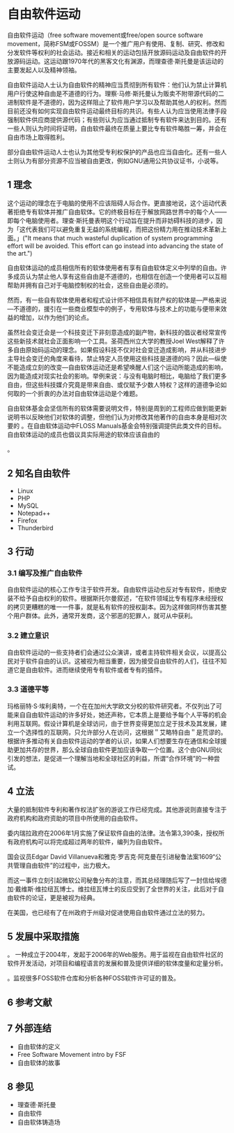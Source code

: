 # 自由软件运动



自由软件运动（free software movement或free/open source software movement，简称FSM或FOSSM）是一个推广用户有使用、复制、研究、修改和分发软件等权利的社会运动。接近和相关的运动包括开放源码运动及自由软件的开放源码运动。这运动跟1970年代的黑客文化有渊源，而理查德·斯托曼是该运动的主要发起人以及精神领袖。

自由软件运动人士认为自由软件的精神应当贯彻到所有软件：他们认为禁止计算机用户行使这种自由是不道德的行为。理察·马修·斯托曼认为贩卖不附带源代码的二进制软件是不道德的，因为这样阻止了软件用户学习以及帮助其他人的权利。然而目前还没有如何实现自由软件运动最终目标的共识。有些人认为应当使用法律手段强制软件供应商提供源代码；有些则认为应当通过抵制专有软件来达到目的。还有一些人则认为时间将证明，自由软件最终在质量上要比专有软件略胜一筹，并会在自由市场上取得胜利。

部分自由软件运动人士也认为其他受专利权保护的产品也应当自由化。还有一些人士则认为有部分资源不应当被自由更改，例如GNU通用公共协议证书，小说等。



## 1 理念

这个运动的理念在于电脑的使用不应该阻碍人际合作。更直接地说，这个运动代表著拒绝专有软体并推广自由软体。它的终极目标在于解放网路世界中的每个人——即每个电脑使用者。理查·斯托曼表明这个行动旨在提升而非妨碍科技的进步，因为「这代表我们可以避免重复无益的系统编程，而把这份精力用在推动技术革新上面。」("It means that much wasteful duplication of system programming effort will be avoided. This effort can go instead into advancing the state of the art.")

自由软体运动的成员相信所有的软体使用者有享有自由软体定义中列举的自由。许多成员认为禁止他人享有这些自由是不道德的，也相信在创造一个使用者可以互相帮助并拥有自己对于电脑控制权的社会，这些自由是必须的。

然而，有一些自有软体使用者和程式设计师不相信具有财产权的软体是—严格来说—不道德的，援引在一些商业模型中的例子，专用软体与技术上的功能与便带来效益的增加，以作为他们的论点。

虽然社会变迁会是一个科技变迁下非刻意造成的副产物，新科技的倡议者经常宣传这些新技术就社会正面影响一个工具。圣荷西州立大学的教授Joel West解释了许多自由原始码运动的理念。如果假设科技不仅对社会变迁造成影响，并从科技进步主导社会变迁的角度来看待，禁止特定人员使用这些科技是道德的吗？因此—纵使不能造成立刻的改变—自由软体运动还是希望唤醒人们这个运动所能造成的影响，因为能造成对现实社会的影响。举例来说：与没有电脑时相比，电脑给了我们更多自由，但这些科技媒介究竟是带来自由、或仅赋予少数人特权？这样的道德争论如何取的一个折衷的办法对自由软体运动是个难题。

自由软体基金会坚信所有的软体需要说明文件，特别是周到的工程师应做到能更新说明书以反映他们对软体的调整，但他们认为对修改其他著作的自由本身是相对次要的 。在自由软体运动中FLOSS Manuals基金会特别强调提供此类文件的目标。自由软体运动的成员也倡议具实际用途的软体应该自由的

。



## 2 知名自由软件

* Linux
* PHP
* MySQL
* Notepad++
* Firefox
* Thunderbird



## 3 行动



### 3.1 编写及推广自由软件

自由软件运动的核心工作专注于软件开发。自由软件运动也反对专有软件，拒绝安装不给予自由权利的软件。根据斯托尔曼叙述，“在软件领域比专有程序未经授权的拷贝更糟糕的唯一一件事，就是私有软件的授权副本。因为这样做同样伤害其整个用户群体。此外，通常开发商，这个邪恶的犯罪人，就可从中获利。



### 3.2 建立意识

自由软件运动的一些支持者们会通过公众演讲，或者主持软件相关会议，以提高公民对于软件自由的认识。这被视为相当重要，因为接受自由软件的人们，往往不知道它是自由软件。进而继续使用专有软件或者专有的插件。



### 3.3 道德平等

玛格丽特·S·埃利奥特，一个在在加州大学欧文分校的软件研究者。不仅列出了可能来自自由软件运动的许多好处，她还声称，它本质上是要给予每个人平等的机会利用互联网。假设计算机是全球访问，由于世界变得更加立足于技术及其发展，建立一个选择性的互联网，只允许部分人在访问，这根据＂艾略特自由＂是荒谬的。根据许多推动有关自由软件运动的学者的认识，如果人们想要生存在通信和全球援助更加共存的世界，那么全球自由软件更加应该争取一个位置。这个由GNU同伙引发的想法，是促进一个理解当地和全球社区的利益，所谓“合作环境”的一种尝试。



## 4 立法

大量的抵制软件专利和著作权法扩张的游说工作已经完成。其他游说则直接专注于政府机构和政府资助的项目中所使用的自由软件。

委内瑞拉政府在2006年1月实施了保证软件自由的法律。法令第3,390条，授权所有政府机构可以将完成超过两年的软件，编列为自由软件。

国会议员Edgar David Villanueva和雅克·罗吉克·阿克曼在引进秘鲁法案1609“公共管理自由软件”的过程中，出力极大。

而这一事件立刻引起微软公司秘鲁分布的注意，而其总经理随后写了一封信给埃德加·戴维斯·维拉纽瓦博士。维拉纽瓦博士的反应受到了全世界的关注，此后对于自由软件的论证，更是被视为经典。

在美国，也已经有了在州政府于州级对促进使用自由软件通过立法的努力。



## 5 发展中采取措施

。 一种成立于2004年，发起于2006年的Web服务。用于监视在自由软件社区的软件开发活动，对项目和编程语言的发展和普及提供详细的软体度量和定量分析。 

。监视很多FOSS软件仓库和分析各种FOSS软件许可证的普及。



## 6 参考文献



## 7 外部连结

* 自由软体的定义
* Free Software Movement intro by FSF
* 自由软体的故事



## 8 参见

* 理查德·斯托曼
* 自由软件
* 自由软体铸造场



